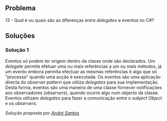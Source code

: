 ## Problema

13 - Qual é ou quais são as diferenças entre _delegates_ e eventos no C#?

## Soluções

### Solução 1

Eventos só podem ter origem dentro da classe onde são declarados. 
Um _delegate_ permite efetuar uma ou mais referências a um ou mais métodos, 
já um evento embora permita efectuar as mesmas referências é algo que 
só "processa" quando uma acção é executada.
Os eventos são uma aplicação directa do *observer pattern* que utiliza _delegates_
para sua implementação. Desta forma, eventos são uma maneira de uma classe 
fornecer notificações aos observadores (*observers*), quando ocorre algo
num objecto da classe. Eventos utilizam _delegates_ para fazer a comunicação 
entre o *subject Object* e os *observers*.

*Solução proposta por [André Santos](https://github.com/Snigy24)*